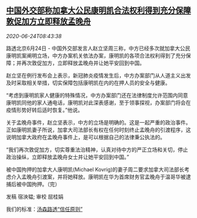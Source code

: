 <!--1592990594000-->
[中国外交部称加拿大公民康明凯合法权利得到充分保障 敦促加方立即释放孟晚舟](https://cn.reuters.com/article/china-mofa-canadian-huawei-meng-0624-idCNKBS23V17N)
------

<div><i>2020-06-24T08:43:38</i></div><div class="StandardArticleBody_body"><p>路透北京6月24日 - 中国外交部发言人赵立坚周三称，中方已经多次就加拿大公民康明凯案阐明立场，中方办案机关依法办案，康明凯的各项合法权利得到了充分保障；并再次敦促加方，立即释放孟晚舟并让她平安回到中国。 </p><p>赵立坚在例行发布会上表示，新冠肺炎疫情发生后，中方办案部门从人道主义出发及时采取相关举措，切实保障包括康明凯在内的在押人员的安全与健康。 </p><p>“考虑到康明凯家人健康的特殊情况，中方办案部门还在法律制度允许范围内同意康明凯同他的家人通电话，康明凯对此深表感谢，至于领事探视，办案部门将会在疫情形势好转后适时恢复。”他说。 </p><p>关于孟晚舟事件，赵立坚表示，中方的立场是明确的。这是一起严重的政治事件。正如康明凯妻子所说，加拿大司法部长有权在任何时刻终止孟晚舟的引渡程序，这说明加拿大政府在孟晚舟事件上，是可以根据自己的法律秉公执法的。 </p><p>“我们再次敦促加方，切实尊重法治精神，认真对待中方的严正立场和关切，停止政治操纵，立即释放孟晚舟女士并让她平安回到中国。” </p><p>被中国拘押的加拿大人康明凯(Michael Kovrig)的妻子周二要求加拿大司法部长考虑介入孟晚舟引渡案，并将她释放。康明凯在华为首席财务官孟晚舟于温哥华被逮捕后被中国拘押。（完）  </p><div class="Attribution_container"><div class="Attribution_attribution"><p class="Attribution_content">发稿 宿泱韫; 审校 屈桂娟 </p></div></div><div class="StandardArticleBody_trustBadgeContainer"><span class="StandardArticleBody_trustBadgeTitle">我们的标准：</span><span class="trustBadgeUrl"><a href="https://www.thomsonreuters.cn/content/dam/openweb/documents/pdf/china/brochures/about-us-1.pdf">汤森路透“信任原则”</a></span></div></div>
